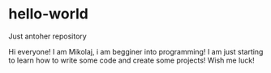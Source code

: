 # hello-world
Just antoher repository

Hi everyone! 
I am Mikolaj, i am begginer into programming! I am just starting to learn how to write some code and create some projects!
Wish me luck! 
